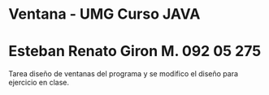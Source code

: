 # Ventana - UMG Curso JAVA
# Esteban Renato Giron M. 092 05 275

Tarea diseño de ventanas del programa y se modifico el diseño para ejercicio en clase.

